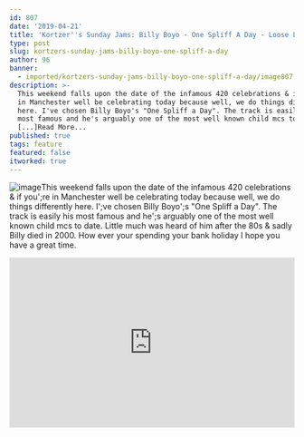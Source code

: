 ```yaml
---
id: 807
date: '2019-04-21'
title: 'Kortzer''s Sunday Jams: Billy Boyo - One Spliff A Day - Loose Lips'
type: post
slug: kortzers-sunday-jams-billy-boyo-one-spliff-a-day
author: 96
banner:
  - imported/kortzers-sunday-jams-billy-boyo-one-spliff-a-day/image807.jpeg
description: >-
  This weekend falls upon the date of the infamous 420 celebrations & if you're
  in Manchester well be celebrating today because well, we do things differently
  here. I've chosen Billy Boyo's "One Spliff a Day". The track is easily his
  most famous and he's arguably one of the most well known child mcs to date.
  [...]Read More...
published: true
tags: feature
featured: false
itworked: true
---
```

![image](../imported/kortzers-sunday-jams-billy-boyo-one-spliff-a-day/image807.jpeg)This weekend falls upon the date of the infamous 420 celebrations & if you';re in Manchester well be celebrating today because well, we do things differently here. I';ve chosen Billy Boyo';s "One Spliff a Day". The track is easily his most famous and he';s arguably one of the most well known child mcs to date. Little much was heard of him after the 80s & sadly Billy died in 2000. How ever your spending your bank holiday I hope you have a great time.

<iframe width='100%' height='300' scrolling='no' frameborder='no' allow='autoplay' src='http://www.youtube.com/embed/tEJ6JVBUBmk?wmode=opaque'></iframe>